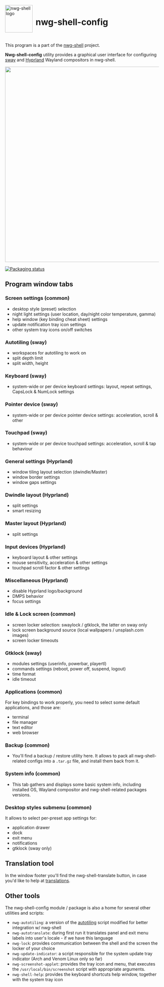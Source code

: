 <img src="https://github.com/nwg-piotr/nwg-shell-config/assets/20579136/55289a50-5346-409f-bbe7-f8b8d58d5f6d" width="90" style="margin-right:10px" align=left alt="nwg-shell logo">
<H1>nwg-shell-config</H1><br>

This program is a part of the [nwg-shell](https://nwg-piotr.github.io/nwg-shell) project.

**Nwg-shell-config** utility provides a graphical user interface for configuring [sway](https://github.com/swaywm/sway) and [Hyprland](https://github.com/hyprwm/Hyprland) Wayland
compositors in nwg-shell.

<a href="https://github.com/nwg-piotr/nwg-shell-config/assets/20579136/8443e30a-7125-43ab-8994-b471b9343e74"><img src="https://github.com/nwg-piotr/nwg-shell-config/assets/20579136/8443e30a-7125-43ab-8994-b471b9343e74" width=640></a>

[![Packaging status](https://repology.org/badge/vertical-allrepos/nwg-shell-config.svg)](https://repology.org/project/nwg-shell-config/versions)

## Program window tabs

### Screen settings (common)

- desktop style (preset) selection
- night light settings (user location, day/night color temperature, gamma)
- help window (key binding cheat sheet) settings
- update notification tray icon settings
- other system tray icons on/off switches

### Autotiling (sway)

- workspaces for autotiling to work on
- split depth limit
- split width, height

### Keyboard (sway)

- system-wide or per device keyboard settings: layout, repeat settings, CapsLock & NumLock settings

### Pointer device (sway)

- system-wide or per device pointer device settings: acceleration, scroll & other

### Touchpad (sway)

- system-wide or per device touchpad settings: acceleration, scroll & tap behaviour

### General settings (Hyprland)

- window tiling layout selection (dwindle/Master)
- window border settings
- window gaps settings

### Dwindle layout (Hyprland)

- split settings
- smart resizing

### Master layout (Hyprland)

- split settings

### Input devices (Hyprland)

- keyboard layout & other settings
- mouse sensitivity, acceleration & other settings
- touchpad scroll factor & other settings

### Miscellaneous (Hyprland)

- disable Hyprland logo/background
- DMPS behavior
- focus settings

### Idle & Lock screen (common)

- screen locker selection: swaylock / gtklock, the latter on sway only
- lock screen background source (local wallpapers / unsplash.com images)
- screen locker timeouts

### Gtklock (sway)

- modules settings (userinfo, powerbar, playertl)
- commands settings (reboot, power off, suspend, logout)
- time format
- idle timeout

### Applications (common)

For key bindings to work properly, you need to select some default applications, and those are:

- terminal
- file manager
- text editor
- web browser

### Backup (common)

- You'll find a backup / restore utility here. It allows to pack all nwg-shell-related configs into a `.tar.gz` file, and install them back from it.

### System info (common)

- This tab gathers and displays some basic system info, including installed OS, Wayland compositor and nwg-shell-related packages versions.

### Desktop styles submenu (common)

It allows to select per-preset app settings for:

- application drawer
- dock
- exit menu
- notifications
- gtklock (sway only)

## Translation tool

In the window footer you'll find the nwg-shell-translate button, in case you'd like to help at [translations](https://nwg-piotr.github.io/nwg-shell/contribution#translations).

## Other tools

The nwg-shell-config module / package is also a home for several other utilities and scripts:

- `nwg-autotiling`: a version of the [autotiling](https://github.com/nwg-piotr/autotiling) script modified for better integration w/ nwg-shell
- `nwg-autotranslate`: during first run it translates panel and exit menu labels into user's locale - if we have this language 
- `nwg-lock`: provides communication between the shell and the screen the locker of your choice
- `nwg-update-indicator`: a script responsible for the system update tray indicator (Arch and Venom Linux only so far)
- `nwg-screenshot-applet`: provides the tray icon and menu, that executes the `/usr/local/bin/screenshot` script with appropriate arguments.  
- `nwg-shell-help`: provides the keyboard shortcuts help window, together with the system tray icon
